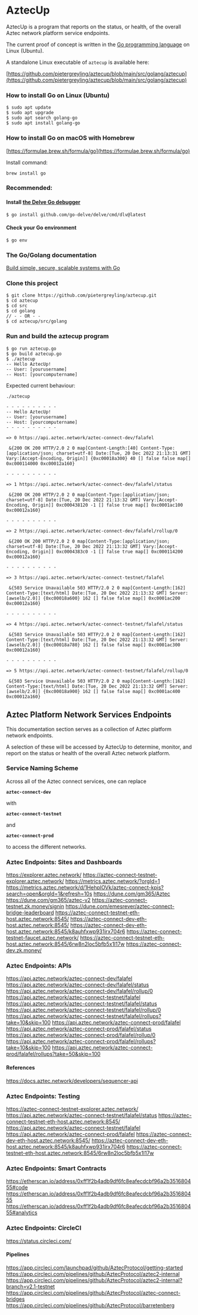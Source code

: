 # AztecUp

AztecUp is a program that reports on the status, or health, of the overall Aztec network platform service endpoints.

The current proof of concept is written in the [Go programming language](https://go.dev/) on Linux (Ubuntu).

A standalone Linux executable of `aztecup` is available here:

[https://github.com/pietergreyling/aztecup/blob/main/src/golang/aztecup](https://github.com/pietergreyling/aztecup/blob/main/src/golang/aztecup)


### How to install Go on Linux (Ubuntu)

```shell
$ sudo apt update
$ sudo apt upgrade
$ sudo apt search golang-go
$ sudo apt install golang-go 
```

### How to install Go on macOS with Homebrew

[https://formulae.brew.sh/formula/go](https://formulae.brew.sh/formula/go)

Install command: 

`brew install go`

### Recommended: 
#### Install [the Delve Go debugger](https://github.com/go-delve/delve) 

```shell
$ go install github.com/go-delve/delve/cmd/dlv@latest
```

#### Check your Go environment 

```shell
$ go env
```

### The Go/Golang documentation

[Build simple, secure, scalable systems with Go](https://go.dev/)

### Clone this project
```shell
$ git clone https://github.com/pietergreyling/aztecup.git
$ cd aztecup
$ cd src
$ cd golang
// - - OR - -
$ cd aztecup/src/golang
```

### Run and build the aztecup program

```shell
$ go run aztecup.go
$ go build aztecup.go 
$ ./aztecup
-- Hello AztecUp!
-- User: [yourusername]
-- Host: [yourcomputername]
```

Expected current behaviour:

```shell
./aztecup                                                      

- - - - - - - - - -
-- Hello AztecUp!
-- User: [yourusername]
-- Host: [yourcomputername]
- - - - - - - - - -

=> 0 https://api.aztec.network/aztec-connect-dev/falafel

 &{200 OK 200 HTTP/2.0 2 0 map[Content-Length:[40] Content-Type:[application/json; charset=utf-8] Date:[Tue, 20 Dec 2022 21:13:31 GMT] Vary:[Accept-Encoding, Origin]] {0xc00018a300} 40 [] false false map[] 0xc000114000 0xc00012a160}

- - - - - - - - - -

=> 1 https://api.aztec.network/aztec-connect-dev/falafel/status

 &{200 OK 200 HTTP/2.0 2 0 map[Content-Type:[application/json; charset=utf-8] Date:[Tue, 20 Dec 2022 21:13:32 GMT] Vary:[Accept-Encoding, Origin]] 0xc000438120 -1 [] false true map[] 0xc0001ac100 0xc00012a160}

- - - - - - - - - -

=> 2 https://api.aztec.network/aztec-connect-dev/falafel/rollup/0

 &{200 OK 200 HTTP/2.0 2 0 map[Content-Type:[application/json; charset=utf-8] Date:[Tue, 20 Dec 2022 21:13:32 GMT] Vary:[Accept-Encoding, Origin]] 0xc0004383c0 -1 [] false true map[] 0xc000114200 0xc00012a160}

- - - - - - - - - -

=> 3 https://api.aztec.network/aztec-connect-testnet/falafel

 &{503 Service Unavailable 503 HTTP/2.0 2 0 map[Content-Length:[162] Content-Type:[text/html] Date:[Tue, 20 Dec 2022 21:13:32 GMT] Server:[awselb/2.0]] {0xc00018a600} 162 [] false false map[] 0xc0001ac200 0xc00012a160}

- - - - - - - - - -

=> 4 https://api.aztec.network/aztec-connect-testnet/falafel/status

 &{503 Service Unavailable 503 HTTP/2.0 2 0 map[Content-Length:[162] Content-Type:[text/html] Date:[Tue, 20 Dec 2022 21:13:32 GMT] Server:[awselb/2.0]] {0xc00018a780} 162 [] false false map[] 0xc0001ac300 0xc00012a160}

- - - - - - - - - -

=> 5 https://api.aztec.network/aztec-connect-testnet/falafel/rollup/0

 &{503 Service Unavailable 503 HTTP/2.0 2 0 map[Content-Length:[162] Content-Type:[text/html] Date:[Tue, 20 Dec 2022 21:13:32 GMT] Server:[awselb/2.0]] {0xc00018a900} 162 [] false false map[] 0xc0001ac400 0xc00012a160}
```

## Aztec Platform Network Services Endpoints

This documentation section serves as a collection of Aztec platform network endpoints.

A selection of these will be accessed by AztecUp to determine, monitor, and report on the status or health of the overall Aztec network platform.  

### Service Naming Scheme

Across all of the Aztec connect services, one can replace 

**`aztec-connect-dev`** 

with

**`aztec-connect-testnet`** 

and 

**`aztec-connect-prod`** 

to access the different networks.

### Aztec Endpoints: Sites and Dashboards

https://explorer.aztec.network/
https://aztec-connect-testnet-explorer.aztec.network/
https://metrics.aztec.network/?orgId=1
https://metrics.aztec.network/d/1HehplOVk/aztec-connect-kpis?search=open&orgId=1&refresh=10s
https://dune.com/gm365/Aztec
https://dune.com/gm365/aztec-v2
https://aztec-connect-testnet.zk.money/signin
https://dune.com/emesrever/aztec-connect-bridge-leaderboard
https://aztec-connect-testnet-eth-host.aztec.network:8545/
https://aztec-connect-dev-eth-host.aztec.network:8545/
https://aztec-connect-dev-eth-host.aztec.network:8545/k8auhfxwp931irx704r6
https://aztec-connect-testnet-faucet.aztec.network/
https://aztec-connect-testnet-eth-host.aztec.network:8545/6rw8n2loc5bfb5x1l17w
https://aztec-connect-dev.zk.money/

### Aztec Endpoints: APIs

https://api.aztec.network/aztec-connect-dev/falafel
https://api.aztec.network/aztec-connect-dev/falafel/status
https://api.aztec.network/aztec-connect-dev/falafel/rollup/0
https://api.aztec.network/aztec-connect-testnet/falafel
https://api.aztec.network/aztec-connect-testnet/falafel/status
https://api.aztec.network/aztec-connect-testnet/falafel/rollup/0
https://api.aztec.network/aztec-connect-testnet/falafel/rollups?take=10&skip=100
https://api.aztec.network/aztec-connect-prod/falafel
https://api.aztec.network/aztec-connect-prod/falafel/status
https://api.aztec.network/aztec-connect-prod/falafel/rollup/0
https://api.aztec.network/aztec-connect-prod/falafel/rollups?take=10&skip=100
https://api.aztec.network/aztec-connect-prod/falafel/rollups?take=50&skip=100

#### References
https://docs.aztec.network/developers/sequencer-api

###  Aztec Endpoints: Testing

https://aztec-connect-testnet-explorer.aztec.network/
https://api.aztec.network/aztec-connect-testnet/falafel/status
https://aztec-connect-testnet-eth-host.aztec.network:8545/
https://api.aztec.network/aztec-connect-testnet/falafel
https://api.aztec.network/aztec-connect-prod/falafel
https://aztec-connect-dev-eth-host.aztec.network:8545/
https://aztec-connect-dev-eth-host.aztec.network:8545/k8auhfxwp931irx704r6
https://aztec-connect-testnet-eth-host.aztec.network:8545/6rw8n2loc5bfb5x1l17w

### Aztec Endpoints: Smart Contracts

https://etherscan.io/address/0xff1f2b4adb9df6fc8eafecdcbf96a2b351680455#code
https://etherscan.io/address/0xff1f2b4adb9df6fc8eafecdcbf96a2b351680455
https://etherscan.io/address/0xff1f2b4adb9df6fc8eafecdcbf96a2b351680455#analytics

### Aztec Endpoints: CircleCI

https://status.circleci.com/

#### Pipelines
https://app.circleci.com/launchpad/github/AztecProtocol/getting-started
https://app.circleci.com/pipelines/github/AztecProtocol/aztec2-internal
https://app.circleci.com/pipelines/github/AztecProtocol/aztec2-internal?branch=v2.1-testnet
https://app.circleci.com/pipelines/github/AztecProtocol/aztec-connect-bridges
https://app.circleci.com/pipelines/github/AztecProtocol/barretenberg

